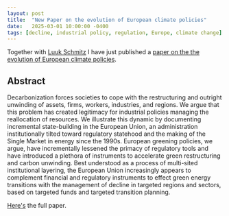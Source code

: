 ```yaml
---
layout: post
title:  "New Paper on the evolution of European climate policies"
date:   2025-03-01 10:00:00 -0400
tags: [decline, industrial policy, regulation, Europe, climate change]
---
```


Together with [Luuk Schmitz](https://www.mpifg.de/person/129459) I have just published a [paper on the the evolution of European climate policies](https://doi.org/10.1111/rego.70004).

<!--more-->

## Abstract

Decarbonization forces societies to cope with the restructuring and outright unwinding of assets, firms, workers, industries, and regions. We argue that this problem has created legitimacy for industrial policies managing the reallocation of resources. We illustrate this dynamic by documenting incremental state-building in the European Union, an administration institutionally tilted toward regulatory statehood and the making of the Single Market in energy since the 1990s. European greening policies, we argue, have incrementally lessened the primacy of regulatory tools and have introduced a plethora of instruments to accelerate green restructuring and carbon unwinding. Best understood as a process of multi-sited institutional layering, the European Union increasingly appears to complement financial and regulatory instruments to effect green energy transitions with the management of decline in targeted regions and sectors, based on targeted funds and targeted transition planning.

[Here's](https://onlinelibrary.wiley.com/doi/10.1111/rego.70004) the full paper.